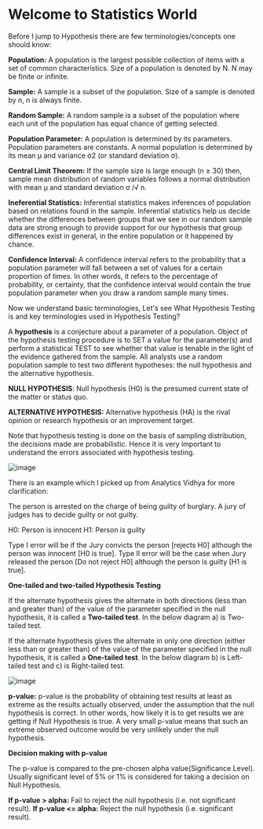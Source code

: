 # Welcome to Statistics World

Before I jump to Hypothesis there are few terminologies/concepts one should know:

**Population:** A population is the largest possible collection of items with a set of common characteristics. Size of a population is denoted by N. N may be finite or infinite.

**Sample:** A sample is a subset of the population. Size of a sample is denoted by n, n is always finite.

**Random Sample:** A random sample is a subset of the population where each unit of the population has equal chance of getting selected.

**Population Parameter:** A population is determined by its parameters. Population parameters are constants. A normal population is determined by its mean μ and variance σ2 (or standard deviation σ).

**Central Limit Theorem:** If the sample size is large enough (n ≥ 30) then, sample mean distribution of random variables follows a normal distribution with mean μ and standard deviation σ /√  n.

**Ineferential Statistics:** Inferential statistics makes inferences of population based on relations found in the sample. Inferential statistics help us decide whether the differences between groups that we see in our random sample data are strong enough to provide support for our hypothesis that group differences exist in general, in the entire population or it happened by chance.

**Confidence Interval:** A confidence interval refers to the probability that a population parameter will fall between a set of values for a certain proportion of times. In other words, it refers to the percentage of probability, or certainty, that the confidence interval would contain the true population parameter when you draw a random sample many times. 

Now we understand basic terminologies, Let's see What Hypothesis Testing is and key terminologies used in Hypothesis Testing?

A **hypothesis** is a conjecture about a parameter of a population. Object of the hypothesis testing procedure is to SET a value for the parameter(s) and perform a statistical TEST to see whether that value is tenable in the light of the evidence gathered from the sample. All analysts use a random population sample to test two different hypotheses: the null hypothesis and the alternative hypothesis.

**NULL HYPOTHESIS**: Null hypothesis (H0) is the presumed current state of the matter or status quo.

**ALTERNATIVE HYPOTHESIS:** Alternative hypothesis (HA) is the rival opinion or research hypothesis or an improvement target.

Note that hypothesis testing is done on the basis of sampling distribution, the decisions made are probabilistic. Hence it is very important to understand the errors associated with hypothesis testing.

![image](https://user-images.githubusercontent.com/63853707/122728265-9499ce80-d295-11eb-8a3e-38ae80312194.png)

There is an example which I picked up from Analytics Vidhya for more clarification:

The person is arrested on the charge of being guilty of burglary. A jury of judges has to decide guilty or not guilty.

H0: Person is innocent
H1: Person is guilty

Type I error will be if the Jury convicts the person [rejects H0] although the person was innocent [H0 is true].
Type II error will be the case when Jury released the person [Do not reject H0] although the person is guilty [H1 is true].

**One-tailed and two-tailed Hypothesis Testing**

If the alternate hypothesis gives the alternate in both directions (less than and greater than) of the value of the parameter specified in the null hypothesis, it is called a **Two-tailed test**. In the below diagram a) is Two-tailed test.

If the alternate hypothesis gives the alternate in only one direction (either less than or greater than) of the value of the parameter specified in the null hypothesis, it is called a **One-tailed test**. In the below diagram b) is Left-tailed test and c) is Right-tailed test.

![image](https://user-images.githubusercontent.com/63853707/122740069-3d99f680-d2a1-11eb-9812-313b6c60be54.png)

**p-value:** p-value is the probability of obtaining test results at least as extreme as the results actually observed, under the assumption that the null hypothesis is correct. In other words, how likely it is to get results we are getting if Null Hypothesis is true. A very small p-value means that such an extreme observed outcome would be very unlikely under the null hypothesis.

**Decision making with p-value**

The p-value is compared to the pre-chosen alpha value(Significance Level). Usually significant level of 5% or 1% is considered for taking a decision on Null Hypothesis.

**If p-value > alpha:** Fail to reject the null hypothesis (i.e. not significant result).
**If p-value <= alpha:** Reject the null hypothesis (i.e. significant result).

